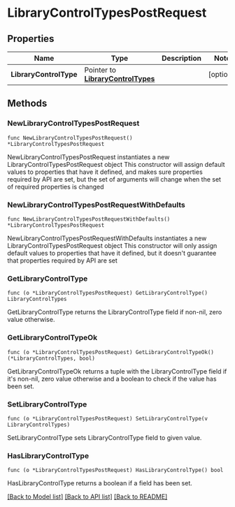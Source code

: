 # LibraryControlTypesPostRequest

## Properties

Name | Type | Description | Notes
------------ | ------------- | ------------- | -------------
**LibraryControlType** | Pointer to [**LibraryControlTypes**](LibraryControlTypes.md) |  | [optional] 

## Methods

### NewLibraryControlTypesPostRequest

`func NewLibraryControlTypesPostRequest() *LibraryControlTypesPostRequest`

NewLibraryControlTypesPostRequest instantiates a new LibraryControlTypesPostRequest object
This constructor will assign default values to properties that have it defined,
and makes sure properties required by API are set, but the set of arguments
will change when the set of required properties is changed

### NewLibraryControlTypesPostRequestWithDefaults

`func NewLibraryControlTypesPostRequestWithDefaults() *LibraryControlTypesPostRequest`

NewLibraryControlTypesPostRequestWithDefaults instantiates a new LibraryControlTypesPostRequest object
This constructor will only assign default values to properties that have it defined,
but it doesn't guarantee that properties required by API are set

### GetLibraryControlType

`func (o *LibraryControlTypesPostRequest) GetLibraryControlType() LibraryControlTypes`

GetLibraryControlType returns the LibraryControlType field if non-nil, zero value otherwise.

### GetLibraryControlTypeOk

`func (o *LibraryControlTypesPostRequest) GetLibraryControlTypeOk() (*LibraryControlTypes, bool)`

GetLibraryControlTypeOk returns a tuple with the LibraryControlType field if it's non-nil, zero value otherwise
and a boolean to check if the value has been set.

### SetLibraryControlType

`func (o *LibraryControlTypesPostRequest) SetLibraryControlType(v LibraryControlTypes)`

SetLibraryControlType sets LibraryControlType field to given value.

### HasLibraryControlType

`func (o *LibraryControlTypesPostRequest) HasLibraryControlType() bool`

HasLibraryControlType returns a boolean if a field has been set.


[[Back to Model list]](../README.md#documentation-for-models) [[Back to API list]](../README.md#documentation-for-api-endpoints) [[Back to README]](../README.md)


